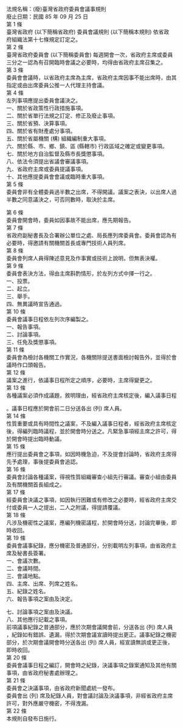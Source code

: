 法規名稱：(廢)臺灣省政府委員會議事規則  
廢止日期：民國 85 年 09 月 25 日  
第 1 條  
臺灣省政府 (以下簡稱省政府) 委員會議規則 (以下簡稱本規則) 依省政  
府組織法第十七條規定訂定之。  
第 2 條  
臺灣省政府委員會 (以下簡稱委員會) 每週開會一次，省政府主席或委員  
三分之一認為有召開臨時會議之必要時，均得由省政府主席召集之。  
第 3 條  
委員會會議時，以省政府主席為主席，省政府主席因事不能出席時，由其  
指定或由出席委員公推一人代理主持會議。  
第 4 條  
左列事項應提出委員會議決之。  
一、關於省政策性行政措施事項。  
二、關於省單行法規之訂定、修正及廢止事項。  
三、關於省預、決算事項。  
四、關於省有財產處分事項。  
五、關於省屬機關 (構) 組織編制重大事項。  
六、關於縣、市、鄉、鎮、區 (縣轄市) 行政區域之確定或變更事項。  
七、關於地方自治監督及縣市長獎懲事項。  
八、依法令須提出省議會審議事項。  
九、省政府主席或委員提議事項。  
十、其他應提委員會會議或臨時重大事項。  
第 5 條  
委員會非有全體委員過半數之出席，不得開議。議案之表決，以出席人過  
半數之同意議決之，可否同數時，取決於主席。  


第 6 條  
委員會開會時，委員如因事故不能出席，應先期報告。  
第 7 條  
省政府副秘書長及合署辦公單位之處、局長應列席委員會。委員會認為有  
必要時，得邀請有關機關首長或專門技術人員列席。  
第 8 條  
委員會列席人員得陳述意見及作事實或技術上說明，但無表決權。  
第 9 條  
委員會表決方法，得由主席斟酌情形，於左列方式中擇一行之。  
一、投票。  
二、起立。  
三、舉手。  
四、無異議時宣告通過。  
第 10 條  
委員會議事日程依左列次序編製之。  
一、報告事項。  
二、討論事項。  
三、任免及獎懲事項。  
第 11 條  
委員會為檢討各機關工作實況，各機關除提送書面檢討報告外，並得於會  
議時作口頭報告。  
第 12 條  
議案之進行，依議事日程所定之順序，必要時，主席得變更之。  
第 13 條  
各種議案必須作成議題，敘明理由，經省政府主席核定後，編入議事日程  


。議事日程應於開會前二日分送各出 (列) 席人員。  
第 14 條  
性質重要或具有時間性之議案，不及編入議事日程者，經省政府主席核定  
後，得編列臨時議程，並於開會時分送之。凡緊急事項經主席之許可，得  
於開會時提出臨時動議。  
第 15 條  
應行提出委員會之事項，如因時機急迫，不及提會討論時，省政府主席得  
先予處理，事後提委員會追認。  
第 16 條  
委員會討論各種議案，得視性質組織審查小組先行審議。審查小組由委員  
及有關機關首長組成之。  
第 17 條  
經委員會決議之事項，如因執行困難或有修改之必要時，經省政府主席交  
付或委員一人之提出，二人之附議，得提請覆議。  
第 18 條  
凡涉及機密性之議案，應編列機密議程，於開會時分送，討論完畢後，即  
時收回。  
第 19 條  
委員會議事紀錄，應分機密及普通部分，分別載明左列事項，由省政府主  
席及秘書長簽署。  
一、會議次數。  
二、會議時間。  
三、會議地點。  
四、主席、出席、列席之姓名。  
五、紀錄之姓名。  
六、報告事項之案由及決定。  


七、討論事項之案由及決議。  
八、其他應行記載之事項。  
前項議事紀錄之普通部分，應於次期會議開會前，分送各出 (列) 席人員  
，紀錄如有錯誤、遺漏，得於次期會議宣讀時提出更正。議事紀錄之機密  
部分，於次期會議開會時分送各出 (列) 席人員，經宣讀無誤或更正後，  
即時收回。  
第 20 條  
委員會議事日程之編訂，開會時之紀錄，決議事項之錄案通知及其他有關  
事項，由省政府秘書處辦理之。  
第 21 條  
委員會之決議事項，由省政府新聞處統一發布。  
委員會出 (列) 席及紀錄人員，對會議討論及決議事項，非經省政府主席  
許可，對外應嚴守機密，不得洩漏。  
第 22 條  
本規則自發布日施行。  


